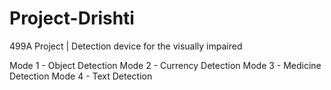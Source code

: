 # Project-Drishti

499A Project | Detection device for the visually impaired

Mode 1 - Object Detection
Mode 2 - Currency Detection
Mode 3 - Medicine Detection
Mode 4 - Text Detection
